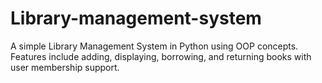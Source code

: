 # Library-management-system
A simple Library Management System in Python using OOP concepts. Features include adding, displaying, borrowing, and returning books with user membership support.
